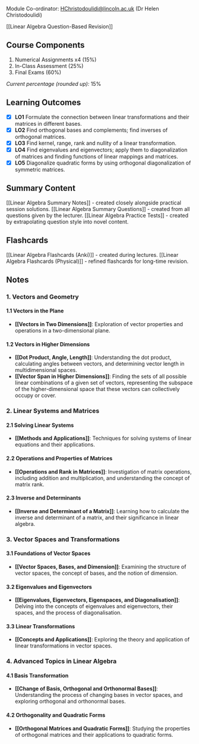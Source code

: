 Module Co-ordinator: HChristodoulidi@lincoln.ac.uk (Dr Helen Christodoulidi)

[[Linear Algebra Question-Based Revision]]

## Course Components

1. Numerical Assignments x4 (15%)
2. In-Class Assessment (25%)
3. Final Exams (60%)

*Current percentage (rounded up):* 15%

## Learning Outcomes

- [x] **LO1** Formulate the connection between linear transformations and their matrices in different bases.
- [x] **LO2** Find orthogonal bases and complements; find inverses of orthogonal matrices.
- [x] **LO3** Find kernel, range, rank and nullity of a linear transformation.
- [x] **LO4** Find eigenvalues and eigenvectors; apply them to diagonalization of matrices and finding functions of linear mappings and matrices.
- [x] **LO5** Diagonalize quadratic forms by using orthogonal diagonalization of symmetric matrices.

## Summary Content

[[Linear Algebra Summary Notes]] - created closely alongside practical session solutions.
[[Linear Algebra Summary Questions]] - created from all questions given by the lecturer.
[[Linear Algebra Practice Tests]] - created by extrapolating question style into novel content.

## Flashcards

[[Linear Algebra Flashcards (Anki)]] - created during lectures.
[[Linear Algebra Flashcards (Physical)]] - refined flashcards for long-time revision.

## Notes

### 1. Vectors and Geometry

#### 1.1 Vectors in the Plane

- **[[Vectors in Two Dimensions]]**: Exploration of vector properties and operations in a two-dimensional plane.

#### 1.2 Vectors in Higher Dimensions

- **[[Dot Product, Angle, Length]]**: Understanding the dot product, calculating angles between vectors, and determining vector length in multidimensional spaces.
- **[[Vector Span in Higher Dimensions]]**: Finding the sets of all possible linear combinations of a given set of vectors, representing the subspace of the higher-dimensional space that these vectors can collectively occupy or cover.

### 2. Linear Systems and Matrices

#### 2.1 Solving Linear Systems

- **[[Methods and Applications]]**: Techniques for solving systems of linear equations and their applications.

#### 2.2 Operations and Properties of Matrices

- **[[Operations and Rank in Matrices]]**: Investigation of matrix operations, including addition and multiplication, and understanding the concept of matrix rank.

#### 2.3 Inverse and Determinants

- **[[Inverse and Determinant of a Matrix]]**: Learning how to calculate the inverse and determinant of a matrix, and their significance in linear algebra.

### 3. Vector Spaces and Transformations

#### 3.1 Foundations of Vector Spaces

- **[[Vector Spaces, Bases, and Dimension]]**: Examining the structure of vector spaces, the concept of bases, and the notion of dimension.

#### 3.2 Eigenvalues and Eigenvectors

- **[[Eigenvalues, Eigenvectors, Eigenspaces, and Diagonalisation]]**: Delving into the concepts of eigenvalues and eigenvectors, their spaces, and the process of diagonalisation.

#### 3.3 Linear Transformations

- **[[Concepts and Applications]]**: Exploring the theory and application of linear transformations in vector spaces.

### 4. Advanced Topics in Linear Algebra

#### 4.1 Basis Transformation

- **[[Change of Basis, Orthogonal and Orthonormal Bases]]**: Understanding the process of changing bases in vector spaces, and exploring orthogonal and orthonormal bases.

#### 4.2 Orthogonality and Quadratic Forms

- **[[Orthogonal Matrices and Quadratic Forms]]**: Studying the properties of orthogonal matrices and their applications to quadratic forms.